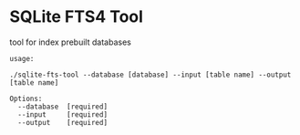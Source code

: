 # SQLite FTS4 Tool

tool for index prebuilt databases

```
usage: 

./sqlite-fts-tool --database [database] --input [table name] --output [table name]

Options:
  --database  [required]
  --input     [required]
  --output    [required]
```
